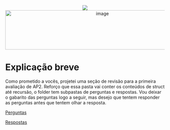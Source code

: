 <div align = "center">
  <img src="https://capsule-render.vercel.app/api?type=waving&color=790b11" />
  <img width="598" height="125" alt="image" src="https://github.com/user-attachments/assets/f2c16c9b-8101-4c8e-89eb-aed572be6f25" />
</div>

# Explicação breve

Como prometido a vocês, projetei uma seção de revisão para a primeira avaliação de AP2. Reforço que essa pasta vai conter os conteúdos de struct até recursão, o folder tem subpastas de perguntas e respostas. Vou deixar o gabarito das perguntas logo a seguir, mas desejo que tentem responder as perguntas antes que tentem olhar a resposta.

[Perguntas]()

[Respostas]()
